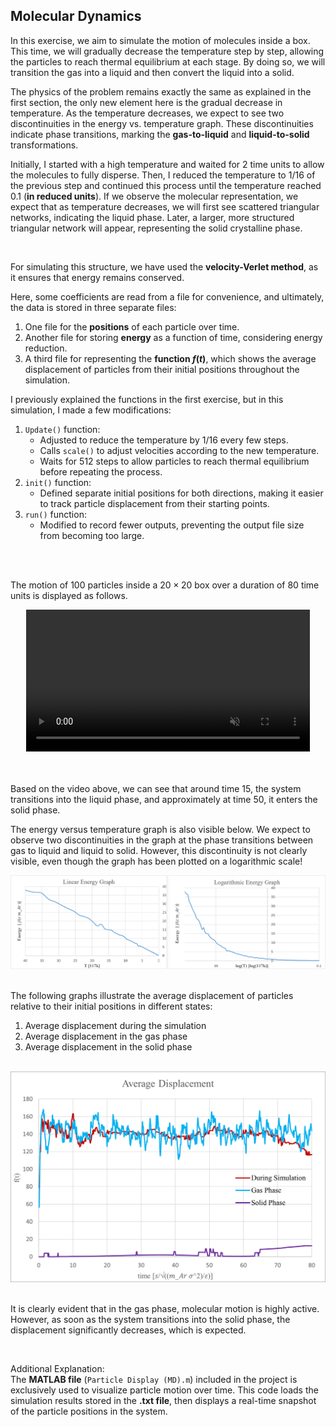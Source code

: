 ## Molecular Dynamics

In this exercise, we aim to simulate the motion of molecules inside a box.
This time, we will gradually decrease the temperature step by step, allowing the particles to reach thermal equilibrium at each stage.
By doing so, we will transition the gas into a liquid and then convert the liquid into a solid.

The physics of the problem remains exactly the same as explained in the first section, the only new element here is the gradual decrease in temperature.
As the temperature decreases, we expect to see two discontinuities in the energy vs. temperature graph.
These discontinuities indicate phase transitions, marking the **gas-to-liquid** and **liquid-to-solid** transformations.

Initially, I started with a high temperature and waited for $2$ time units to allow the molecules to fully disperse.
Then, I reduced the temperature to $1/16$ of the previous step and continued this process until the temperature reached $0.1$ (**in reduced units**).
If we observe the molecular representation, we expect that as temperature decreases, we will first see scattered triangular networks, indicating the liquid phase.
Later, a larger, more structured triangular network will appear, representing the solid crystalline phase.

<br>

For simulating this structure, we have used the **velocity-Verlet method**, as it ensures that energy remains conserved.

Here, some coefficients are read from a file for convenience, and ultimately, the data is stored in three separate files:
1. One file for the **positions** of each particle over time.
2. Another file for storing **energy** as a function of time, considering energy reduction.
3. A third file for representing the **function $f(t)$**, which shows the average displacement of particles from their initial positions throughout the simulation.

I previously explained the functions in the first exercise, but in this simulation, I made a few modifications:
1. `Update()` function:
    - Adjusted to reduce the temperature by $1/16$ every few steps.
    - Calls `scale()` to adjust velocities according to the new temperature.
    - Waits for $512$ steps to allow particles to reach thermal equilibrium before repeating the process.
2. `init()` function:
    - Defined separate initial positions for both directions, making it easier to track particle displacement from their starting points.
3. `run()` function:
    - Modified to record fewer outputs, preventing the output file size from becoming too large.


<br><br>

The motion of $100$ particles inside a $20×20$ box over a duration of $80$ time units is displayed as follows.

<div align="center">
    <video width="90%" autoplay muted controls loop>
        <source src='./Results/100 particle.mp4' type="video/mp4">
        ./Results/100 particle.mp4
    </video> 
</dev>
<div align="left"></dev><br>

<br>

Based on the video above, we can see that around time $15$, the system transitions into the liquid phase, and approximately at time $50$, it enters the solid phase.

The energy versus temperature graph is also visible below. We expect to observe two discontinuities in the graph at the phase transitions between gas to liquid and liquid to solid. However, this discontinuity is not clearly visible, even though the graph has been plotted on a logarithmic scale!

<div align="center"> <img src='./Results/Ex6-B (temp).png'> </dev>
<div align="left"></dev><br>

The following graphs illustrate the average displacement of particles relative to their initial positions in different states:
1. Average displacement during the simulation
2. Average displacement in the gas phase
3. Average displacement in the solid phase

<br>
<div align="center"> <img src='./Results/Ex6-B (f_t).png'> </dev>
<div align="left"></dev><br>

It is clearly evident that in the gas phase, molecular motion is highly active. However, as soon as the system transitions into the solid phase, the displacement significantly decreases, which is expected.

<br>

Additional Explanation: <br>
The **MATLAB file** (`Particle Display (MD).m`) included in the project is exclusively used to visualize particle motion over time.
This code loads the simulation results stored in the **.txt file**, then displays a real-time snapshot of the particle positions in the system.
